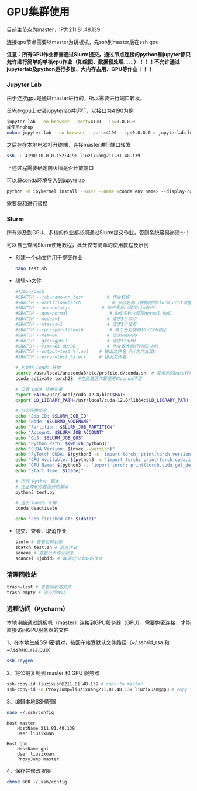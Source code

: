 # GPU集群使用

目前主节点为master，IP为211.81.48.139

连接gpu节点需要以master为跳板机，先ssh到master后在ssh gpu

**注意：所有GPU作业都需通过Slurm提交，通过节点连接的python和jupyter都只允许进行简单的单核cpu作业（如绘图、数据预处理……）！！！不允许通过jupyterlab及python运行多核、大内存占用、GPU等作业！！！**

### Jupyter Lab

由于连接gpu是通过master进行的，所以需要进行端口转发。

首先在gpu上安装jupyterlab并运行，以接口为4190为例

```bash
jupyter lab --no-browser --port=4190 --ip=0.0.0.0
或使用nohup
nohup jupyter lab --no-browser --port=4190 --ip=0.0.0.0 > jupyterlab.log 2>&1 &
```

之后在在本地电脑打开终端，连接master进行端口转发

```bash
ssh -L 4190:10.0.0.152:4190 liuzixuan@211.81.48.139
```

上述过程需要确定防火墙是否开放端口

可以将conda环境导入到jupytelab

```bash
python -m ipykernel install --user --name <conda env name> --display-name "<jupyter display name>"
```

需要将<conda env name>和<jupyter display name>进行替换

### Slurm

所有涉及到GPU、多核的作业都必须通过Slurm提交作业，否则系统容易崩溃～！

可以自己查阅Slurm使用教程，此处仅有简单的使用教程及示例

- 创建一个sh文件用于提交作业

  ```bash
  nano test.sh
  ```

- 编辑sh文件

  ```sh
  #!/bin/bash
  #SBATCH --job-name=nn_test         # 作业名称
  #SBATCH --partition=batch            # 分区名称（根据你的slurm.conf调整）
  #SBATCH --account=tju            # 账户名称（使用tju账户）
  #SBATCH --qos=normal                # QoS名称（使用normal QoS）
  #SBATCH --nodes=1                  # 请求1个节点
  #SBATCH --ntasks=1                 # 请求1个任务
  #SBATCH --cpus-per-task=16          # 每个任务使用16个CPU核心
  #SBATCH --mem=8G                   # 请求8GB内存
  #SBATCH --gres=gpu:1               # 请求1个GPU
  #SBATCH --time=01:00:00            # 作业最大运行时间1小时
  #SBATCH --output=test_%j.out    # 输出文件名（%j为作业ID）
  #SBATCH --error=test_%j.err     # 错误文件名
  
  # 初始化 Conda 环境
  source /usr/local/anaconda3/etc/profile.d/conda.sh  # 使用你的base环境路径
  conda activate torch28  #在此激活你要使用的conda环境
  
  # 设置 CUDA 环境变量
  export PATH=/usr/local/cuda-12.8/bin:$PATH
  export LD_LIBRARY_PATH=/usr/local/cuda-12.8/lib64:$LD_LIBRARY_PATH
  
  # 打印环境信息
  echo "Job ID: $SLURM_JOB_ID"
  echo "Node: $SLURMD_NODENAME"
  echo "Partition: $SLURM_JOB_PARTITION"
  echo "Account: $SLURM_JOB_ACCOUNT"
  echo "QoS: $SLURM_JOB_QOS"
  echo "Python Path: $(which python3)"
  echo "CUDA Version: $(nvcc --version)"
  echo "PyTorch CUDA: $(python3 -c 'import torch; print(torch.version.cuda)')"
  echo "GPU Available: $(python3 -c 'import torch; print(torch.cuda.is_available())')"
  echo "GPU Name: $(python3 -c 'import torch; print(torch.cuda.get_device_name(0))')"
  echo "Start Time: $(date)"
  
  # 运行 Python 脚本
  # 在此修改你要运行的脚本
  python3 test.py
  
  # 退出 Conda 环境
  conda deactivate
  
  echo "Job finished at: $(date)"
  ```

- 提交、查看、取消作业

  ```bash
  sinfo # 查看当前状态
  sbatch test.sh # 提交作业
  squeue # 查看个人作业状态
  scancel <jobid> # 取消<jobid>的作业
  ```


### 清理回收站

```bash
trash-list # 查看回收站文件
trash-empty # 清空回收站
```

### 远程访问（Pycharm）

本地电脑通过跳板机（master）连接到GPU服务器（GPU），需要免密连接，才能直接访问GPU服务器的文件

1、在本地生成SSH密钥对，按回车接受默认文件路径（~/.ssh/id_rsa 和 ~/.ssh/id_rsa.pub）

```bash
ssh-keygen
```

2、将公钥复制到 master 和 GPU 服务器

```bash
ssh-copy-id liuzixuan@211.81.48.139 # copy to master
ssh-copy-id -o ProxyJump=liuzixuan@211.81.48.139 liuzixuan@gpu # copy to GPU server
```

3、编辑本地SSH配置

```bash
nano ~/.ssh/config
```

```
Host master
    HostName 211.81.48.139
    User liuzixuan

Host gpu
    HostName gpi
    User liuzixuan
    ProxyJump master
```

4、保存并修改权限

```bash
chmod 600 ~/.ssh/config
```



